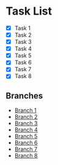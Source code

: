 # Task List

- [x] Task 1
- [x] Task 2
- [x] Task 3
- [x] Task 4
- [x] Task 5
- [x] Task 6
- [x] Task 7
- [x] Task 8

## Branches

- [Branch 1](../../tree/task1)
- [Branch 2](../../tree/task2)
- [Branch 3](../../tree/task3)
- [Branch 4](../../tree/task4)
- [Branch 5](../../tree/task5)
- [Branch 6](../../tree/task6)
- [Branch 7](../../tree/task7)
- [Branch 8](../../tree/task8)

